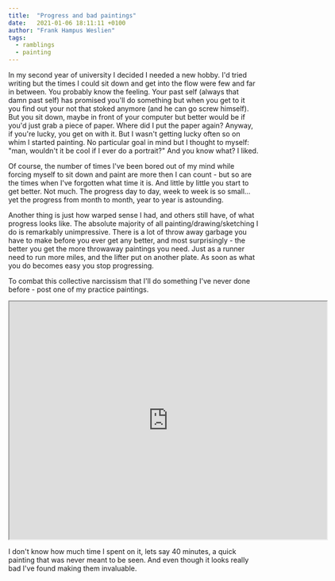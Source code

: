 ```yaml
---
title:  "Progress and bad paintings"
date:   2021-01-06 18:11:11 +0100
author: "Frank Hampus Weslien"
tags: 
  - ramblings
  - painting
---
```


In my second year of university I decided I needed a new hobby.
I'd tried writing but the times I could sit down and get into the flow were few and far in between.
You probably know the feeling. 
Your past self (always that damn past self) has promised you'll do something but when you get to it you find out your not that stoked anymore (and he can go screw himself).
But you sit down, maybe in front of your computer but better would be if you'd just grab a piece of paper.
Where did I put the paper again?
Anyway, if you're lucky, you get on with it.
But I wasn't getting lucky often so on whim I started painting.
No particular goal in mind but I thought to myself: "man, wouldn't it be cool if I ever do a portrait?"
And you know what? I liked.

<!--more-->

Of course, the number of times I've been bored out of my mind while forcing myself to sit down and paint are more then I can count - but so are the times when I've forgotten what time it is.
And little by little you start to get better.
Not much.
The progress day to day, week to week is so small...
yet the progress from month to month, year to year is astounding.

Another thing is just how warped sense I had, and others still have, of what progress looks like.
The absolute majority of all painting/drawing/sketching I do is remarkably unimpressive.
There is a lot of throw away garbage you have to make before you ever get any better, and most surprisingly - the better you get the more throwaway paintings you need.
Just as a runner need to run more miles, and the lifter put on another plate.
As soon as what you do becomes easy you stop progressing.

To combat this collective narcissism that I'll do something I've never done before - post one of my practice paintings. 

<iframe src="https://drive.google.com/file/d/1e6S-O7Xua-cZkqn1p9bPTEE_9dSCV3ZG/preview" width="640" height="480"></iframe>

I don't know how much time I spent on it, lets say 40 minutes, a quick painting that was never meant to be seen.
And even though it looks really bad I've found making them invaluable.